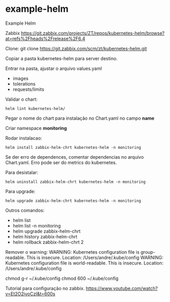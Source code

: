 # example-helm
Example Helm

Zabbix
https://git.zabbix.com/projects/ZT/repos/kubernetes-helm/browse?at=refs%2Fheads%2Frelease%2F6.4

Clone:
git clone https://git.zabbix.com/scm/zt/kubernetes-helm.git

Copiar a pasta kubernetes-helm para server destino.

Entrar na pasta, ajustar o arquivo values.yaml
- images
- tolerations
- requests/limits

Validar o chart:
```
helm lint kubernetes-helm/
```
Pegar o nome do chart para instalação no Chart.yaml no campo **name**

Criar namespace **monitoring**

Rodar instalacao: 
```
helm install zabbix-helm-chrt kubernetes-helm -n monitoring
```
Se der erro de dependences, comentar dependencias no arquivo Chart.yaml. Erro pode ser do metrics do kubernetes.


Para desistalar:
```
helm uninstall zabbix-helm-chrt kubernetes-helm -n monitoring
```
Para upgrade:
```
helm upgrade zabbix-helm-chrt kubernetes-helm -n monitoring 
```
Outros comandos:
- helm list
- helm list -n monitoring
- helm upgrade zabbix-helm-chrt 
- helm history zabbix-helm-chrt 
- helm rollback zabbix-helm-chrt 2

Remover o warning:
WARNING: Kubernetes configuration file is group-readable. This is insecure. Location: /Users/andre/.kube/config
WARNING: Kubernetes configuration file is world-readable. This is insecure. Location: /Users/andre/.kube/config

chmod g-r ~/.kube/config
chmod 600 ~/.kube/config


Tutorial para configuração no zabbix.
https://www.youtube.com/watch?v=Et2O2iyoCzI&t=600s
